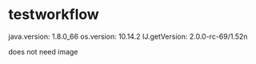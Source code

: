 # testworkflow
  java.version: 1.8.0_66
  os.version: 10.14.2
  IJ.getVersion: 2.0.0-rc-69/1.52n

 does not need image

